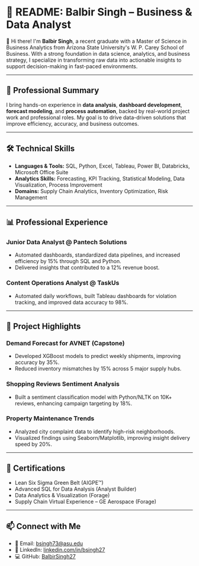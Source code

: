 
# 📄 README: Balbir Singh – Business & Data Analyst

👋 Hi there! I'm **Balbir Singh**, a recent graduate with a Master of Science in Business Analytics from Arizona State University's W. P. Carey School of Business. With a strong foundation in data science, analytics, and business strategy, I specialize in transforming raw data into actionable insights to support decision-making in fast-paced environments.

---

## 💼 Professional Summary

I bring hands-on experience in **data analysis**, **dashboard development**, **forecast modeling**, and **process automation**, backed by real-world project work and professional roles. My goal is to drive data-driven solutions that improve efficiency, accuracy, and business outcomes.

---

## 🛠 Technical Skills

- **Languages & Tools:** SQL, Python, Excel, Tableau, Power BI, Databricks, Microsoft Office Suite  
- **Analytics Skills:** Forecasting, KPI Tracking, Statistical Modeling, Data Visualization, Process Improvement  
- **Domains:** Supply Chain Analytics, Inventory Optimization, Risk Management

---

## 📊 Professional Experience

### Junior Data Analyst @ Pantech Solutions
- Automated dashboards, standardized data pipelines, and increased efficiency by 15% through SQL and Python.
- Delivered insights that contributed to a 12% revenue boost.

### Content Operations Analyst @ TaskUs
- Automated daily workflows, built Tableau dashboards for violation tracking, and improved data accuracy to 98%.

---

## 📁 Project Highlights

### Demand Forecast for AVNET (Capstone)
- Developed XGBoost models to predict weekly shipments, improving accuracy by 35%.
- Reduced inventory mismatches by 15% across 5 major supply hubs.

### Shopping Reviews Sentiment Analysis
- Built a sentiment classification model with Python/NLTK on 10K+ reviews, enhancing campaign targeting by 18%.

### Property Maintenance Trends
- Analyzed city complaint data to identify high-risk neighborhoods.
- Visualized findings using Seaborn/Matplotlib, improving insight delivery speed by 20%.

---

## 📜 Certifications

- Lean Six Sigma Green Belt (AIGPE™)  
- Advanced SQL for Data Analysis (Analyst Builder)  
- Data Analytics & Visualization (Forage)  
- Supply Chain Virtual Experience – GE Aerospace (Forage)

---

## 📫 Connect with Me

- 📧 Email: bsingh73@asu.edu  
- 🔗 LinkedIn: [linkedin.com/in/bsingh27](https://www.linkedin.com/in/bsingh27)  
- 💻 GitHub: [BalbirSingh27](https://github.com/BalbirSingh27)
